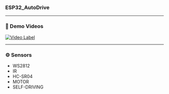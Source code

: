### ESP32_AutoDrive

---

### 🚌 Demo Videos

[![Video Label](https://i.ytimg.com/vi/FGAYq1vuoYY/hqdefault.jpg)](https://youtu.be/FGAYq1vuoYY)

---

### ⚙️ Sensors 

* WS2812
* IR
* HC-SR04
* MOTOR
* SELF-DRIVING